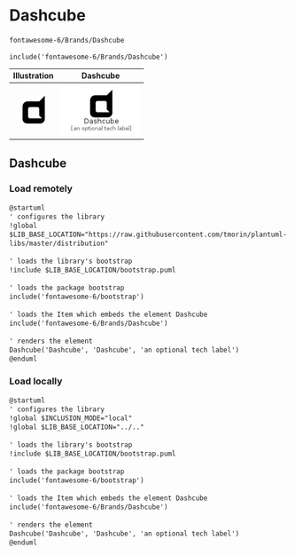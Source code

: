 # Dashcube


```text
fontawesome-6/Brands/Dashcube
```

```text
include('fontawesome-6/Brands/Dashcube')
```



| Illustration | Dashcube |
| :---: | :---: |
| ![illustration for Illustration](../../fontawesome-6/Brands/Dashcube.png) | ![illustration for Dashcube](../../fontawesome-6/Brands/Dashcube.Local.png) |




## Dashcube

### Load remotely
```plantuml
@startuml
' configures the library
!global $LIB_BASE_LOCATION="https://raw.githubusercontent.com/tmorin/plantuml-libs/master/distribution"

' loads the library's bootstrap
!include $LIB_BASE_LOCATION/bootstrap.puml

' loads the package bootstrap
include('fontawesome-6/bootstrap')

' loads the Item which embeds the element Dashcube
include('fontawesome-6/Brands/Dashcube')

' renders the element
Dashcube('Dashcube', 'Dashcube', 'an optional tech label')
@enduml
```

### Load locally
```plantuml
@startuml
' configures the library
!global $INCLUSION_MODE="local"
!global $LIB_BASE_LOCATION="../.."

' loads the library's bootstrap
!include $LIB_BASE_LOCATION/bootstrap.puml

' loads the package bootstrap
include('fontawesome-6/bootstrap')

' loads the Item which embeds the element Dashcube
include('fontawesome-6/Brands/Dashcube')

' renders the element
Dashcube('Dashcube', 'Dashcube', 'an optional tech label')
@enduml
```

